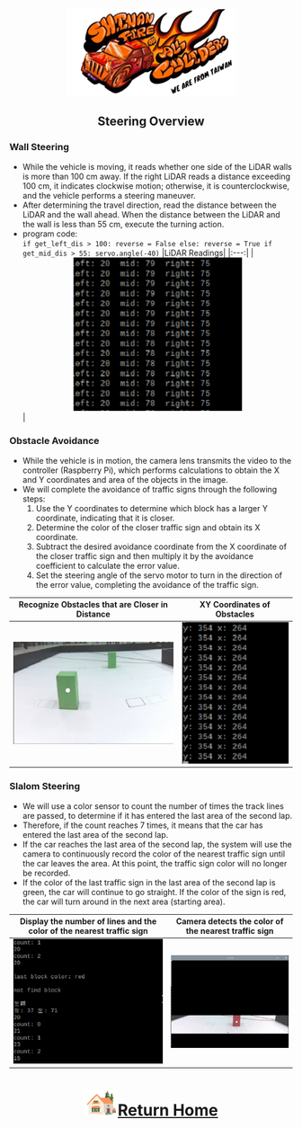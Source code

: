 <div align=center> <img src="../../../other/img/logo.png" width=300 alt=" logo"> </div>

## <div align="center">Steering Overview</div> 

 ### Wall Steering
  - While the vehicle is moving, it reads whether one side of the LiDAR walls is more than 100 cm away. If the right LiDAR reads a distance exceeding 100 cm, it indicates clockwise motion; otherwise, it is counterclockwise, and the vehicle performs a steering maneuver.
  - After determining the travel direction, read the distance between the LiDAR and the wall ahead. When the distance between the LiDAR and the wall is less than 55 cm, execute the turning action.
  - program code:  
        ```
        if get_left_dis > 100:
            reverse = False
        else:
            reverse = True
        if get_mid_dis > 55:
            servo.angle(-40)
        ```
        |LiDAR Readings|
        |:---:|
        |<div align="center"> <img src="./img/read_lidar.png" width="300" alt="Detecting_nearby_obstacles"></div>|

### Obstacle Avoidance
 - While the vehicle is in motion, the camera lens transmits the video to the controller (Raspberry Pi), which performs calculations to obtain the X and Y coordinates and area of the objects in the image.
 - We will complete the avoidance of traffic signs through the following steps:  
   1. Use the Y coordinates to determine which block has a larger Y coordinate, indicating that it is closer.  
   2. Determine the color of the closer traffic sign and obtain its X coordinate.  
   3. Subtract the desired avoidance coordinate from the X coordinate of the closer  traffic sign and then multiply it by the avoidance coefficient to calculate the error value.  
   4. Set the steering angle of the servo motor to turn in the direction of the error value, completing the avoidance of the traffic sign.

<div align=center>

  |Recognize Obstacles that are Closer in Distance|XY Coordinates of Obstacles|
  |:---:|:---:|
  |<div align="center"> <img src="./img/Detecting_nearby_obstacles.png" width="400" alt="Detecting_nearby_obstacles"></div>|<div align="center"> <img src="./img/Obstacle_XY_coordinates.png" width="250" alt="Obstacle_XY_coordinates"></div>|

</div>  


 ### Slalom Steering

  - We will use a color sensor to count the number of times the track lines are passed, to determine if it has entered the last area of the second lap.
  - Therefore, if the count reaches 7 times, it means that the car has entered the last area of the second lap.
  - If the car reaches the last area of the second lap, the system will use the camera to continuously record the color of the nearest traffic sign until the car leaves the area. At this point, the traffic sign color will no longer be recorded.
  - If the color of the last traffic sign in the last area of the second lap is green, the car will continue to go straight. If the color of the sign is red, the car will turn around in the next area (starting area).

 <div align="center">

|Display the number of lines and the color of the nearest traffic sign|Camera detects the color of the nearest traffic sign|
|:---:|:---:
|<div align="center"> <img src="./img/detect_last_obstacle.png" width="300" alt="detect_last_obstacle"></div>|<div align="center"> <img src="./img/camera_detects_color.png" width="300" alt="camera_detects_color"></div>|

</div>

# <div align="center">![HOME](../../../other/img/Home.png)[Return Home](../../../)</div>  


